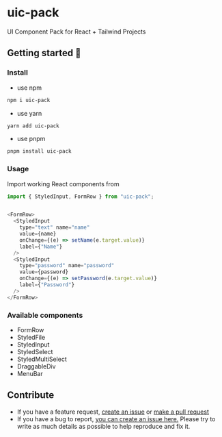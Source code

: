 # uic-pack

UI Component Pack for React + Tailwind Projects

## Getting started 🚀


### Install

 - use npm
```bash
npm i uic-pack
```

 - use yarn
```bash
yarn add uic-pack
```

 - use pnpm
```bash
pnpm install uic-pack
```
### Usage

Import working React components from

```javascript
import { StyledInput, FormRow } from "uic-pack";


<FormRow>
  <StyledInput
    type="text" name="name"
    value={name}
    onChange={(e) => setName(e.target.value)}
    label={"Name"}
  />
  <StyledInput
    type="password" name="password"
    value={password}
    onChange={(e) => setPassword(e.target.value)}
    label={"Password"}
  />
</FormRow>
```


### Available components

- FormRow
- StyledFile
- StyledInput
- StyledSelect
- StyledMultiSelect
- DraggableDiv
- MenuBar

## Contribute

 - If you have a feature request, [create an issue](https://github.com/Reterics/uic-pack/issues) or [make a pull request ](https://github.com/Reterics/uic-pack/pulls)
 - If you have a bug to report, [you can create an issue here.](https://github.com/Reterics/uic-pack/issues) Please try to write as much details as possible to help reproduce and fix it.
